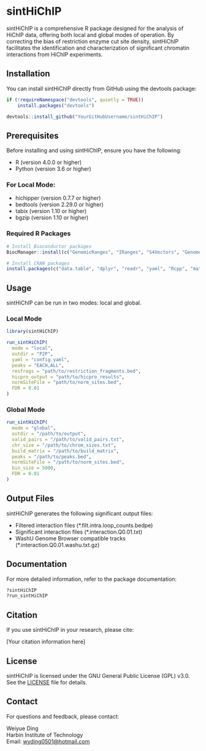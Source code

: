 # sintHiChIP

sintHiChIP is a comprehensive R package designed for the analysis of HiChIP data, offering both local and global modes of operation. By correcting the bias of restriction enzyme cut site density, sintHiChIP facilitates the identification and characterization of significant chromatin interactions from HiChIP experiments.

## Installation

You can install sintHiChIP directly from GitHub using the devtools package:

```r
if (!requireNamespace("devtools", quietly = TRUE))
    install.packages("devtools")

devtools::install_github("YourGitHubUsername/sintHiChIP")
```

## Prerequisites

Before installing and using sintHiChIP, ensure you have the following:

- R (version 4.0.0 or higher)
- Python (version 3.6 or higher)

### For Local Mode:

- hichipper (version 0.7.7 or higher)
- bedtools (version 2.29.0 or higher)
- tabix (version 1.10 or higher)
- bgzip (version 1.10 or higher)

### Required R Packages

```r
# Install Bioconductor packages
BiocManager::install(c("GenomicRanges", "IRanges", "S4Vectors", "GenomeInfoDb"))

# Install CRAN packages
install.packages(c("data.table", "dplyr", "readr", "yaml", "Rcpp", "matrixStats", "testthat", "knitr", "rmarkdown"))
```

## Usage

sintHiChIP can be run in two modes: local and global.

### Local Mode

```r
library(sintHiChIP)

run_sintHiChIP(
  mode = "local",
  outdir = "P2P",
  yaml = "config.yaml",
  peaks = "EACH,ALL",
  resfrags = "path/to/restriction_fragments.bed",
  hicpro_output = "path/to/hicpro_results",
  normSiteFile = "path/to/norm_sites.bed",
  FDR = 0.01
)
```

### Global Mode

```r
run_sintHiChIP(
  mode = "global",
  outdir = "/path/to/output",
  valid_pairs = "/path/to/valid_pairs.txt",
  chr_size = "/path/to/chrom_sizes.txt",
  build_matrix = "/path/to/build_matrix",
  peaks = "/path/to/peaks.bed",
  normSiteFile = "/path/to/norm_sites.bed",
  bin_size = 5000,
  FDR = 0.01
)
```

## Output Files

sintHiChIP generates the following significant output files:

- Filtered interaction files (*.filt.intra.loop_counts.bedpe)
- Significant interaction files (*.interaction.Q0.01.txt)
- WashU Genome Browser compatible tracks (*.interaction.Q0.01.washu.txt.gz)

## Documentation

For more detailed information, refer to the package documentation:

```r
?sintHiChIP
?run_sintHiChIP
```

## Citation

If you use sintHiChIP in your research, please cite:

[Your citation information here]

## License

sintHiChIP is licensed under the GNU General Public License (GPL) v3.0. See the [LICENSE](LICENSE) file for details.

## Contact

For questions and feedback, please contact:

Weiyue Ding  
Harbin Institute of Technology  
Email: wyding0501@hotmail.com

